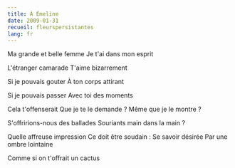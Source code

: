```yaml
---
title: À Émeline
date: 2009-01-31
recueil: fleurspersistantes
lang: fr
---
```


Ma grande et belle femme
Je t'ai dans mon esprit

L'étranger camarade
T'aime bizarrement

Si je pouvais gouter
À ton corps attirant

Si je pouvais passer
Avec toi des moments

Cela t'offenserait
Que je te le demande ?
Même que je le montre ?

S'offririons-nous des ballades
Souriants main dans la main ?

Quelle affreuse impression
Ce doit être soudain :
Se savoir désirée
Par une ombre lointaine

Comme si on t'offrait un cactus
